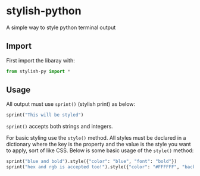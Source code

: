 # stylish-python
A simple way to style python terminal output

## Import
First import the libaray with:
```python
from stylish-py import *
```
## Usage
All output must use `sprint()` (stylish print) as below:
```python
sprint("This will be styled")
```
`sprint()` accepts both strings and integers.

For basic styling use the `style()` method. All styles must be declared in a dictionary where the key is the property and the value is the style you want to apply, sort of like CSS. Below is some basic usage of the `style()` method:
```python
sprint("blue and bold").style({"color": "blue", "font": "bold"})
sprint("hex and rgb is accepted too!").style({"color": "#FFFFFF", "background": (0,0,0)})
```
